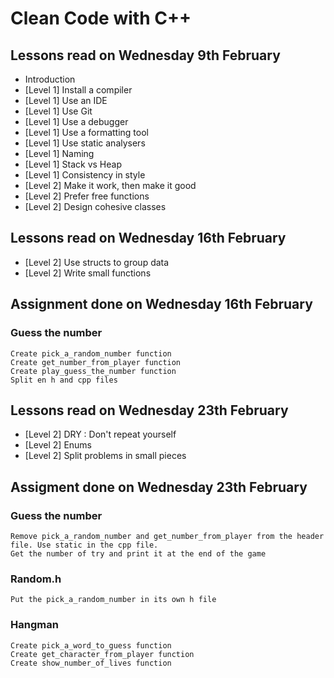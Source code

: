 # Clean Code with C++

## Lessons read on Wednesday 9th February

- Introduction
- [Level 1] Install a compiler
- [Level 1] Use an IDE
- [Level 1] Use Git
- [Level 1] Use a debugger
- [Level 1] Use a formatting tool
- [Level 1] Use static analysers
- [Level 1] Naming
- [Level 1] Stack vs Heap
- [Level 1] Consistency in style
- [Level 2] Make it work, then make it good		
- [Level 2] Prefer free functions
- [Level 2] Design cohesive classes

## Lessons read on Wednesday 16th February

- [Level 2] Use structs to group data
- [Level 2] Write small functions

## Assignment done on Wednesday 16th February

### Guess the number
    
    Create pick_a_random_number function
    Create get_number_from_player function
    Create play_guess_the_number function
    Split en h and cpp files

## Lessons read on Wednesday 23th February
- [Level 2] DRY : Don't repeat yourself
- [Level 2] Enums
- [Level 2] Split problems in small pieces

## Assigment done on Wednesday 23th February

### Guess the number

    Remove pick_a_random_number and get_number_from_player from the header file. Use static in the cpp file.
    Get the number of try and print it at the end of the game

### Random.h

    Put the pick_a_random_number in its own h file

### Hangman

    Create pick_a_word_to_guess function
    Create get_character_from_player function
    Create show_number_of_lives function